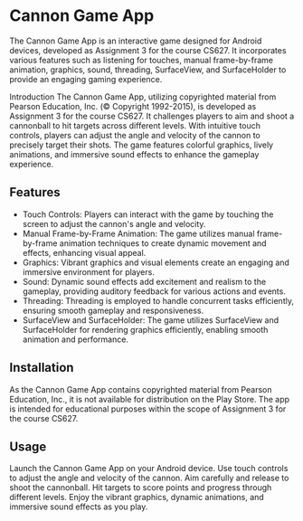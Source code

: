 <h1>Cannon Game App</h1>
The Cannon Game App is an interactive game designed for Android devices, developed as Assignment 3 for the course CS627. It incorporates various features such as listening for touches, manual frame-by-frame animation, graphics, sound, threading, SurfaceView, and SurfaceHolder to provide an engaging gaming experience.

Introduction
The Cannon Game App, utilizing copyrighted material from Pearson Education, Inc. (© Copyright 1992-2015), is developed as Assignment 3 for the course CS627. It challenges players to aim and shoot a cannonball to hit targets across different levels. With intuitive touch controls, players can adjust the angle and velocity of the cannon to precisely target their shots. The game features colorful graphics, lively animations, and immersive sound effects to enhance the gameplay experience.

<h2>Features</h2>
<ul>
<li>Touch Controls: Players can interact with the game by touching the screen to adjust the cannon's angle and velocity.</li>
<li>Manual Frame-by-Frame Animation: The game utilizes manual frame-by-frame animation techniques to create dynamic movement and effects, enhancing visual appeal.</li>
<li>Graphics: Vibrant graphics and visual elements create an engaging and immersive environment for players.</li>
<li>Sound: Dynamic sound effects add excitement and realism to the gameplay, providing auditory feedback for various actions and events.</li>
<li>Threading: Threading is employed to handle concurrent tasks efficiently, ensuring smooth gameplay and responsiveness.</li>
<li>SurfaceView and SurfaceHolder: The game utilizes SurfaceView and SurfaceHolder for rendering graphics efficiently, enabling smooth animation and performance.</li>
</ul>

<h2>Installation</h2>
As the Cannon Game App contains copyrighted material from Pearson Education, Inc., it is not available for distribution on the Play Store. The app is intended for educational purposes within the scope of Assignment 3 for the course CS627.

<h2>Usage</h2>
Launch the Cannon Game App on your Android device.
Use touch controls to adjust the angle and velocity of the cannon.
Aim carefully and release to shoot the cannonball.
Hit targets to score points and progress through different levels.
Enjoy the vibrant graphics, dynamic animations, and immersive sound effects as you play.
